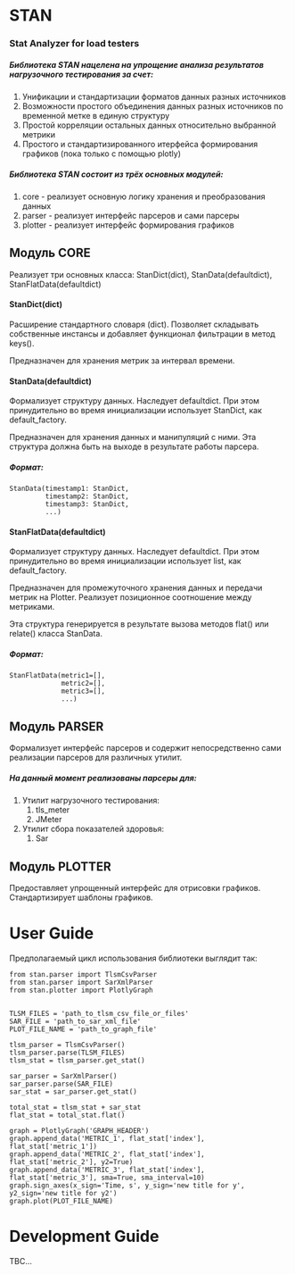 # STAN
### Stat Analyzer for load testers

##### Библиотека STAN нацелена на упрощение анализа результатов нагрузочного тестирования за счет:
1. Унификации и стандартизации форматов данных разных источников
2. Возможности простого объединения данных разных источников по временной метке в единую структуру
3. Простой корреляции остальных данных относительно выбранной метрики
4. Простого и стандартизированного итерфейса формирования графиков (пока только с помощью plotly)

##### Библиотека STAN состоит из трёх основных модулей:
1. core		- реализует основную логику хранения и преобразования данных
2. parser	- реализует интерфейс парсеров и сами парсеры
3. plotter	- реализует интерфейс формирования графиков



## Модуль CORE
Реализует три основных класса: StanDict(dict), StanData(defaultdict), StanFlatData(defaultdict)
#### StanDict(dict)
Расширение стандартного словаря (dict). Позволяет складывать собственные инстансы и добавляет функционал фильтрации в метод keys().

Предназначен для хранения метрик за интервал времени.

#### StanData(defaultdict)
Формализует структуру данных. Наследует defaultdict. При этом принудительно во время инициализации использует StanDict, как default_factory.

Предназначен для хранения данных и манипуляций с ними. Эта структура должна быть на выходе в результате работы парсера.
##### Формат:
	StanData(timestamp1: StanDict,
             timestamp2: StanDict,
             timestamp3: StanDict,
             ...)
	
#### StanFlatData(defaultdict)
Формализует структуру данных. Наследует defaultdict. При этом принудительно во время инициализации использует list, как default_factory.

Предназначен для промежуточного хранения данных и передачи метрик на Plotter. Реализует позиционное соотношение между метриками.

Эта структура генерируется в результате вызова методов flat() или relate() класса StanData.
##### Формат:
    StanFlatData(metric1=[],
                 metric2=[],
                 metric3=[],
                 ...)

## Модуль PARSER
Формализует интерфейс парсеров и содержит непосредственно сами реализации парсеров для различных утилит.
##### На данный момент реализованы парсеры для:
1. Утилит нагрузочного тестирования:
	1. tls_meter
	2. JMeter
2. Утилит сбора показателей здоровья:
	1. Sar

## Модуль PLOTTER
Предоставляет упрощенный интерфейс для отрисовки графиков. Стандартизирует шаблоны графиков.

# User Guide
Предполагаемый цикл использования библиотеки выглядит так:

```
from stan.parser import TlsmCsvParser
from stan.parser import SarXmlParser
from stan.plotter import PlotlyGraph


TLSM_FILES = 'path_to_tlsm_csv_file_or_files'
SAR_FILE = 'path_to_sar_xml_file'
PLOT_FILE_NAME = 'path_to_graph_file'

tlsm_parser = TlsmCsvParser()
tlsm_parser.parse(TLSM_FILES)
tlsm_stat = tlsm_parser.get_stat()

sar_parser = SarXmlParser()
sar_parser.parse(SAR_FILE)
sar_stat = sar_parser.get_stat()

total_stat = tlsm_stat + sar_stat
flat_stat = total_stat.flat()

graph = PlotlyGraph('GRAPH_HEADER')
graph.append_data('METRIC_1', flat_stat['index'], flat_stat['metric_1'])
graph.append_data('METRIC_2', flat_stat['index'], flat_stat['metric_2'], y2=True)
graph.append_data('METRIC_3', flat_stat['index'], flat_stat['metric_3'], sma=True, sma_interval=10)
graph.sign_axes(x_sign='Time, s', y_sign='new title for y', y2_sign='new title for y2')
graph.plot(PLOT_FILE_NAME)
```

# Development Guide
TBC...